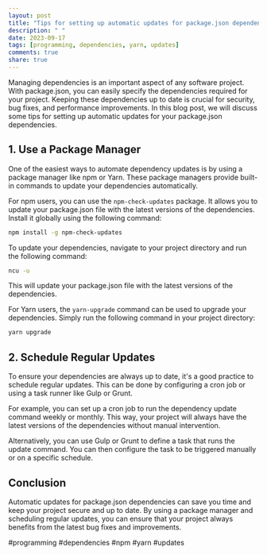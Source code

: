 ```yaml
---
layout: post
title: "Tips for setting up automatic updates for package.json dependencies"
description: " "
date: 2023-09-17
tags: [programming, dependencies, yarn, updates]
comments: true
share: true
---
```


Managing dependencies is an important aspect of any software project. With package.json, you can easily specify the dependencies required for your project. Keeping these dependencies up to date is crucial for security, bug fixes, and performance improvements. In this blog post, we will discuss some tips for setting up automatic updates for your package.json dependencies.

## 1. Use a Package Manager

One of the easiest ways to automate dependency updates is by using a package manager like npm or Yarn. These package managers provide built-in commands to update your dependencies automatically.

For npm users, you can use the `npm-check-updates` package. It allows you to update your package.json file with the latest versions of the dependencies. Install it globally using the following command:

```bash
npm install -g npm-check-updates
```

To update your dependencies, navigate to your project directory and run the following command:

```bash
ncu -u
```

This will update your package.json file with the latest versions of the dependencies.

For Yarn users, the `yarn-upgrade` command can be used to upgrade your dependencies. Simply run the following command in your project directory:

```bash
yarn upgrade
```

## 2. Schedule Regular Updates

To ensure your dependencies are always up to date, it's a good practice to schedule regular updates. This can be done by configuring a cron job or using a task runner like Gulp or Grunt.

For example, you can set up a cron job to run the dependency update command weekly or monthly. This way, your project will always have the latest versions of the dependencies without manual intervention.

Alternatively, you can use Gulp or Grunt to define a task that runs the update command. You can then configure the task to be triggered manually or on a specific schedule.

## Conclusion

Automatic updates for package.json dependencies can save you time and keep your project secure and up to date. By using a package manager and scheduling regular updates, you can ensure that your project always benefits from the latest bug fixes and improvements.

#programming #dependencies #npm #yarn #updates